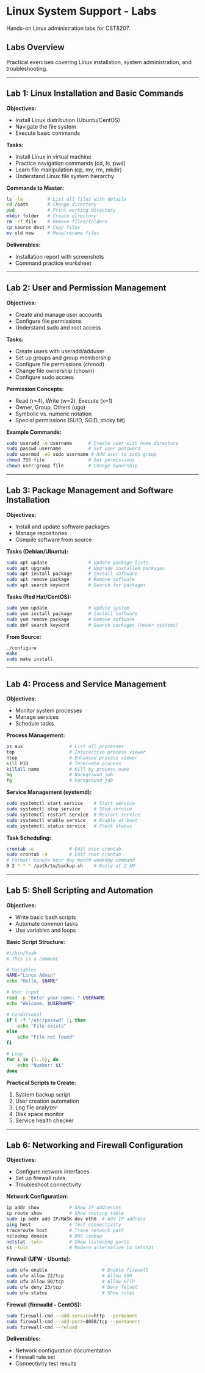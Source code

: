 # Linux System Support - Labs

Hands-on Linux administration labs for CST8207.

## Labs Overview

Practical exercises covering Linux installation, system administration, and troubleshooting.

---

## Lab 1: Linux Installation and Basic Commands

**Objectives:**
- Install Linux distribution (Ubuntu/CentOS)
- Navigate the file system
- Execute basic commands

**Tasks:**
- Install Linux in virtual machine
- Practice navigation commands (cd, ls, pwd)
- Learn file manipulation (cp, mv, rm, mkdir)
- Understand Linux file system hierarchy

**Commands to Master:**
```bash
ls -la         # List all files with details
cd /path       # Change directory
pwd            # Print working directory
mkdir folder   # Create directory
rm -rf file    # Remove files/folders
cp source dest # Copy files
mv old new     # Move/rename files
```

**Deliverables:**
- Installation report with screenshots
- Command practice worksheet

---

## Lab 2: User and Permission Management

**Objectives:**
- Create and manage user accounts
- Configure file permissions
- Understand sudo and root access

**Tasks:**
- Create users with useradd/adduser
- Set up groups and group membership
- Configure file permissions (chmod)
- Change file ownership (chown)
- Configure sudo access

**Permission Concepts:**
- Read (r=4), Write (w=2), Execute (x=1)
- Owner, Group, Others (ugo)
- Symbolic vs. numeric notation
- Special permissions (SUID, SGID, sticky bit)

**Example Commands:**
```bash
sudo useradd -m username      # Create user with home directory
sudo passwd username          # Set user password
sudo usermod -aG sudo username # Add user to sudo group
chmod 755 file                # Set permissions
chown user:group file         # Change ownership
```

---

## Lab 3: Package Management and Software Installation

**Objectives:**
- Install and update software packages
- Manage repositories
- Compile software from source

**Tasks (Debian/Ubuntu):**
```bash
sudo apt update               # Update package lists
sudo apt upgrade              # Upgrade installed packages
sudo apt install package      # Install software
sudo apt remove package       # Remove software
sudo apt search keyword       # Search for packages
```

**Tasks (Red Hat/CentOS):**
```bash
sudo yum update               # Update system
sudo yum install package      # Install software
sudo yum remove package       # Remove software
sudo dnf search keyword       # Search packages (newer systems)
```

**From Source:**
```bash
./configure
make
sudo make install
```

---

## Lab 4: Process and Service Management

**Objectives:**
- Monitor system processes
- Manage services
- Schedule tasks

**Process Management:**
```bash
ps aux                 # List all processes
top                    # Interactive process viewer
htop                   # Enhanced process viewer
kill PID               # Terminate process
killall name           # Kill by process name
bg                     # Background job
fg                     # Foreground job
```

**Service Management (systemd):**
```bash
sudo systemctl start service    # Start service
sudo systemctl stop service     # Stop service
sudo systemctl restart service  # Restart service
sudo systemctl enable service   # Enable at boot
sudo systemctl status service   # Check status
```

**Task Scheduling:**
```bash
crontab -e             # Edit user crontab
sudo crontab -e        # Edit root crontab
# Format: minute hour day month weekday command
0 2 * * * /path/to/backup.sh    # Daily at 2 AM
```

---

## Lab 5: Shell Scripting and Automation

**Objectives:**
- Write basic bash scripts
- Automate common tasks
- Use variables and loops

**Basic Script Structure:**
```bash
#!/bin/bash
# This is a comment

# Variables
NAME="Linux Admin"
echo "Hello, $NAME"

# User input
read -p "Enter your name: " USERNAME
echo "Welcome, $USERNAME"

# Conditional
if [ -f "/etc/passwd" ]; then
    echo "File exists"
else
    echo "File not found"
fi

# Loop
for i in {1..5}; do
    echo "Number: $i"
done
```

**Practical Scripts to Create:**
1. System backup script
2. User creation automation
3. Log file analyzer
4. Disk space monitor
5. Service health checker

---

## Lab 6: Networking and Firewall Configuration

**Objectives:**
- Configure network interfaces
- Set up firewall rules
- Troubleshoot connectivity

**Network Configuration:**
```bash
ip addr show           # Show IP addresses
ip route show          # Show routing table
sudo ip addr add IP/MASK dev eth0  # Add IP address
ping host              # Test connectivity
traceroute host        # Trace network path
nslookup domain        # DNS lookup
netstat -tuln          # Show listening ports
ss -tuln               # Modern alternative to netstat
```

**Firewall (UFW - Ubuntu):**
```bash
sudo ufw enable                    # Enable firewall
sudo ufw allow 22/tcp              # Allow SSH
sudo ufw allow 80/tcp              # Allow HTTP
sudo ufw deny 23/tcp               # Deny Telnet
sudo ufw status                    # Show rules
```

**Firewall (firewalld - CentOS):**
```bash
sudo firewall-cmd --add-service=http --permanent
sudo firewall-cmd --add-port=8080/tcp --permanent
sudo firewall-cmd --reload
```

**Deliverables:**
- Network configuration documentation
- Firewall rule set
- Connectivity test results
